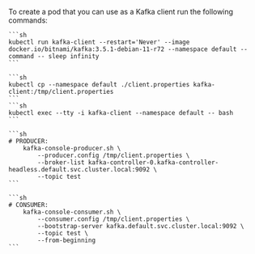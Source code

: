 To create a pod that you can use as a Kafka client run the following commands:

    ```sh
    kubectl run kafka-client --restart='Never' --image docker.io/bitnami/kafka:3.5.1-debian-11-r72 --namespace default --command -- sleep infinity
    ```

    ```sh
    kubectl cp --namespace default ./client.properties kafka-client:/tmp/client.properties
    ```
    ```sh
    kubectl exec --tty -i kafka-client --namespace default -- bash
    ```

    ```sh
    # PRODUCER:
        kafka-console-producer.sh \
            --producer.config /tmp/client.properties \
            --broker-list kafka-controller-0.kafka-controller-headless.default.svc.cluster.local:9092 \
            --topic test
    ```

    ```sh       
    # CONSUMER:
        kafka-console-consumer.sh \
            --consumer.config /tmp/client.properties \
            --bootstrap-server kafka.default.svc.cluster.local:9092 \
            --topic test \
            --from-beginning
    ```